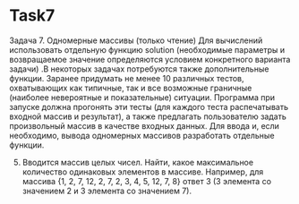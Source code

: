 # Task7

Задача 7.	Одномерные массивы (только чтение)
Для вычислений использовать отдельную функцию solution (необходимые параметры и возвращаемое значение определяются условием конкретного варианта задачи) .В некоторых задачах потребуются также дополнительные функции.
Заранее придумать не менее 10 различных тестов, охватывающих как типичные, так и все возможные граничные (наиболее невероятные и показательные) ситуации. Программа при запуске должна прогонять эти тесты (для каждого теста распечатывать входной массив и результат), а также предлагать пользователю задать произвольный массив в качестве входных данных.
Для ввода и, если необходимо, вывода одномерных массивов разработать отдельные функции.

5.	Вводится массив целых чисел. Найти, какое максимальное количество одинаковых элементов в массиве. Например, для массива {1, 2, 7, 12, 2, 7, 2, 3, 4, 5, 12, 7, 8} ответ 3 (3 элемента со значением 2 и 3 элемента со значением 7).
